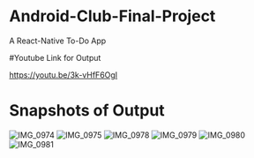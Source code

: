 # Android-Club-Final-Project
A React-Native To-Do App

#Youtube Link for Output

https://youtu.be/3k-vHfF6OgI

# Snapshots of Output

![IMG_0974](https://user-images.githubusercontent.com/65623338/126027991-a5cf71a2-73c4-4aad-9bc0-3d363fc58214.PNG)
![IMG_0975](https://user-images.githubusercontent.com/65623338/126028001-1c156683-0571-4467-b6ad-ce83ae428872.PNG)
![IMG_0978](https://user-images.githubusercontent.com/65623338/126028006-a6424299-6cb7-4eba-a37c-ec72721ffc8d.PNG)
![IMG_0979](https://user-images.githubusercontent.com/65623338/126028009-796f0001-28be-4f8d-9289-d9882b694658.PNG)
![IMG_0980](https://user-images.githubusercontent.com/65623338/126028014-d1507459-fffa-43f0-ba6e-e3cd0ee8a0b1.PNG)
![IMG_0981](https://user-images.githubusercontent.com/65623338/126028018-dd820187-0799-47dc-83c7-3f8c58af1e57.PNG)

